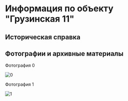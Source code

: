 # Информация по объекту "Грузинская 11"

## Историческая справка

## Фотографии и архивные материалы

Фотография 0

![0](/P1270287_Compressed.jpg)

Фотография 1

![1](/P1270288_Compressed.jpg)

